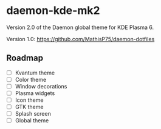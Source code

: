 # daemon-kde-mk2
Version 2.0 of the Daemon global theme for KDE Plasma 6.

Version 1.0: https://github.com/MathisP75/daemon-dotfiles

## Roadmap
- [ ] Kvantum theme
- [ ] Color theme
- [ ] Window decorations
- [ ] Plasma widgets
- [ ] Icon theme
- [ ] GTK theme
- [ ] Splash screen
- [ ] Global theme